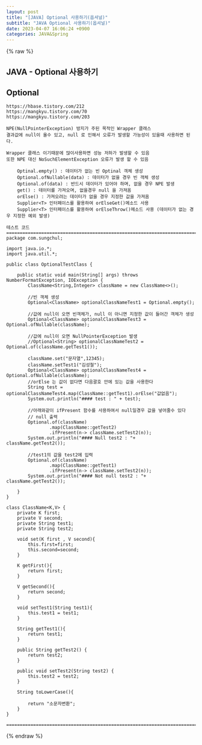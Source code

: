```yaml
---  
layout: post  
title: "[JAVA] Optional 사용하기(옵셔널)"  
subtitle: "JAVA Optional 사용하기(옵셔널)"  
date: 2023-04-07 16:06:24 +0900  
categories: JAVA&Spring  
---  
```

{% raw %}  
## JAVA - Optional 사용하기  
  
## Optional  
	https://hbase.tistory.com/212  
	https://mangkyu.tistory.com/70  
	https://mangkyu.tistory.com/203  
  
	NPE(NullPointerException) 방지가 주된 목적인 Wrapper 클래스  
	결과값에 null이 올수 있고, null 로 인해서 오류가 발생할 가능성이 있을때 사용하면 된다.  
  
	Wrapper 클래스 이기때문에 많이사용하면 성능 저하가 발생할 수 있음  
	또한 NPE 대신 NoSuchElementException 오류가 발생 할 수 있음  
  
		Optinal.empty() : 데이터가 없는 빈 Optinal 객체 생성  
		Optional.ofNullable(data) : 데이터가 없을 경우 빈 객체 생성  
		Optional.of(data) : 반드시 데이터가 있어야 하며, 없을 경우 NPE 발생  
		get() : 데이터를 가져오며, 없을경우 null 을 가져옴  
		orElse() : 가져오려는 데이터가 없을 경우 지정한 값을 가져옴  
		Supplier<T> 인터페이스를 활용하여 orElseGet()메소드 사용  
		Supplier<T> 인터페이스를 활용하여 orElseThrow()메소드 사용 (데이터가 없는 경우 지정한 예외 발생)  
  
	테스트 코드  
	=================================================================================================================  
	package com.sungchul;  
  
	import java.io.*;  
	import java.util.*;  
  
	public class OptionalTestClass {  
  
		public static void main(String[] args) throws NumberFormatException, IOException {  
			ClassName<String,Integer> className = new ClassName<>();  
  
			//빈 객체 생성  
			Optional<ClassName> optionalClassNameTest1 = Optional.empty();  
  
			//값에 null이 오면 빈객체가, null 이 아니면 지정한 값이 들어간 객체가 생성  
			Optional<ClassName> optionalClassNameTest3 = Optional.ofNullable(className);  
  
			//값에 null이 오면 NullPointerException 발생  
			//Optional<String> optionalClassNameTest2 = Optional.of(className.getTest1());  
  
			className.set("문자열",12345);  
			className.setTest1("김성철");  
			Optional<ClassName> optionalClassNameTest4 = Optional.ofNullable(className);  
			//orElse 는 값이 없다면 다음괄호 안에 있는 값을 사용한다  
			String test = optionalClassNameTest4.map(ClassName::getTest1).orElse("값없음");  
			System.out.println("#### test : " + test);  
  
			//아래와같이 ifPresent 함수를 사용하여서 null일경우 값을 넣어줄수 있다  
			// null 출력  
			Optional.of(className)  
					.map(ClassName::getTest2)  
					.ifPresent(n-> className.setTest2(n));  
			System.out.println("#### Null test2 : "+ className.getTest2());  
  
			//test1의 값을 test2에 입력  
			Optional.of(className)  
					.map(ClassName::getTest1)  
					.ifPresent(n-> className.setTest2(n));  
			System.out.println("#### Not null test2 : "+ className.getTest2());  
  
		}  
	}  
  
	class ClassName<K,V> {  
		private K first;  
		private V second;  
		private String test1;  
		private String test2;  
  
		void set(K first , V second){  
			this.first=first;  
			this.second=second;  
		}  
  
		K getFirst(){  
			return first;  
		}  
  
		V getSecond(){  
			return second;  
		}  
  
		void setTest1(String test1){  
			this.test1 = test1;  
		}  
  
		String getTest1(){  
			return test1;  
		}  
  
		public String getTest2() {  
			return test2;  
		}  
  
		public void setTest2(String test2) {  
			this.test2 = test2;  
		}  
  
		String toLowerCase(){  
  
			return "소문자변환";  
		}  
	}  
  
	=================================================================================================================  
{% endraw %}